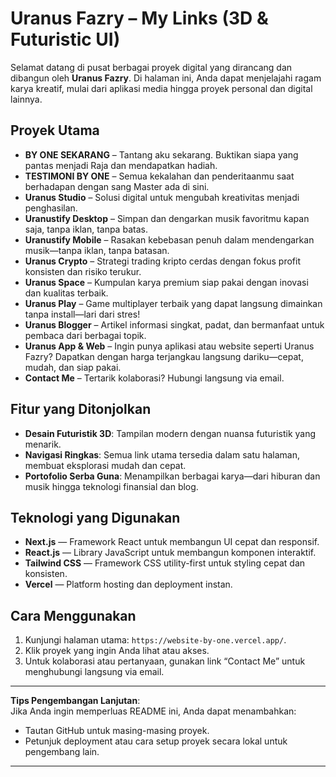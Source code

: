 # Uranus Fazry – My Links (3D & Futuristic UI)

Selamat datang di pusat berbagai proyek digital yang dirancang dan dibangun oleh **Uranus Fazry**. Di halaman ini, Anda dapat menjelajahi ragam karya kreatif, mulai dari aplikasi media hingga proyek personal dan digital lainnya.

## Proyek Utama

- **BY ONE SEKARANG** – Tantang aku sekarang. Buktikan siapa yang pantas menjadi Raja dan mendapatkan hadiah.  
- **TESTIMONI BY ONE** – Semua kekalahan dan penderitaanmu saat berhadapan dengan sang Master ada di sini.  
- **Uranus Studio** – Solusi digital untuk mengubah kreativitas menjadi penghasilan.  
- **Uranustify Desktop** – Simpan dan dengarkan musik favoritmu kapan saja, tanpa iklan, tanpa batas.  
- **Uranustify Mobile** – Rasakan kebebasan penuh dalam mendengarkan musik—tanpa iklan, tanpa batasan.  
- **Uranus Crypto** – Strategi trading kripto cerdas dengan fokus profit konsisten dan risiko terukur.  
- **Uranus Space** – Kumpulan karya premium siap pakai dengan inovasi dan kualitas terbaik.  
- **Uranus Play** – Game multiplayer terbaik yang dapat langsung dimainkan tanpa install—lari dari stres!  
- **Uranus Blogger** – Artikel informasi singkat, padat, dan bermanfaat untuk pembaca dari berbagai topik.  
- **Uranus App & Web** – Ingin punya aplikasi atau website seperti Uranus Fazry? Dapatkan dengan harga terjangkau langsung dariku—cepat, mudah, dan siap pakai.  
- **Contact Me** – Tertarik kolaborasi? Hubungi langsung via email.

## Fitur yang Ditonjolkan

- **Desain Futuristik 3D**: Tampilan modern dengan nuansa futuristik yang menarik.  
- **Navigasi Ringkas**: Semua link utama tersedia dalam satu halaman, membuat eksplorasi mudah dan cepat.  
- **Portofolio Serba Guna**: Menampilkan berbagai karya—dari hiburan dan musik hingga teknologi finansial dan blog.

## Teknologi yang Digunakan

- **Next.js** — Framework React untuk membangun UI cepat dan responsif.  
- **React.js** — Library JavaScript untuk membangun komponen interaktif.  
- **Tailwind CSS** — Framework CSS utility-first untuk styling cepat dan konsisten.  
- **Vercel** — Platform hosting dan deployment instan.

## Cara Menggunakan

1. Kunjungi halaman utama: `https://website-by-one.vercel.app/`.  
2. Klik proyek yang ingin Anda lihat atau akses.  
3. Untuk kolaborasi atau pertanyaan, gunakan link “Contact Me” untuk menghubungi langsung via email.

---

**Tips Pengembangan Lanjutan**:  
Jika Anda ingin memperluas README ini, Anda dapat menambahkan:
- Tautan GitHub untuk masing-masing proyek.  
- Petunjuk deployment atau cara setup proyek secara lokal untuk pengembang lain.

---
